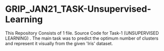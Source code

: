 # GRIP_JAN21_TASK-Unsupervised-Learning

This Repository Consists of 1 file.
Source Code for Task-1 (UNSUPERVISED LEARNING)
  . The main task was to predict the optimum number of clusters and represent it visually from the given 'Iris' dataset.
